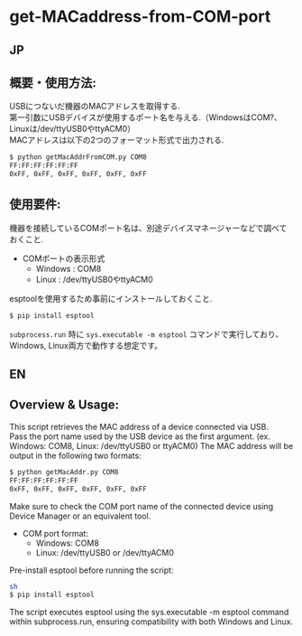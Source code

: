 # get-MACaddress-from-COM-port

## JP

## 概要・使用方法:

USBにつないだ機器のMACアドレスを取得する.  
第一引数にUSBデバイスが使用するポート名を与える.（WindowsはCOM?、Linuxは/dev/ttyUSB0やttyACM0）  
MACアドレスは以下の2つのフォーマット形式で出力される.

``` sh
$ python getMacAddrFromCOM.py COM8
FF:FF:FF:FF:FF:FF
0xFF, 0xFF, 0xFF, 0xFF, 0xFF, 0xFF
```

## 使用要件:

機器を接続しているCOMポート名は、別途デバイスマネージャーなどで調べておくこと.

- COMポートの表示形式
  - Windows : COM8
  - Linux : /dev/ttyUSB0やttyACM0

esptoolを使用するため事前にインストールしておくこと.

``` sh
$ pip install esptool
```

`subprocess.run` 時に `sys.executable -m esptool` コマンドで実行しており、Windows, Linux両方で動作する想定です。

## EN

## Overview & Usage:

This script retrieves the MAC address of a device connected via USB.  
Pass the port name used by the USB device as the first argument.  (ex. Windows: COM8, Linux: /dev/ttyUSB0 or ttyACM0)
The MAC address will be output in the following two formats:

```sh
$ python getMacAddr.py COM8
FF:FF:FF:FF:FF:FF
0xFF, 0xFF, 0xFF, 0xFF, 0xFF, 0xFF
```

Make sure to check the COM port name of the connected device using Device Manager or an equivalent tool.

- COM port format:
  - Windows: COM8
  - Linux: /dev/ttyUSB0 or /dev/ttyACM0

Pre-install esptool before running the script:

```sh
sh
$ pip install esptool
```

The script executes esptool using the sys.executable -m esptool command within subprocess.run, ensuring compatibility with both Windows and Linux.

